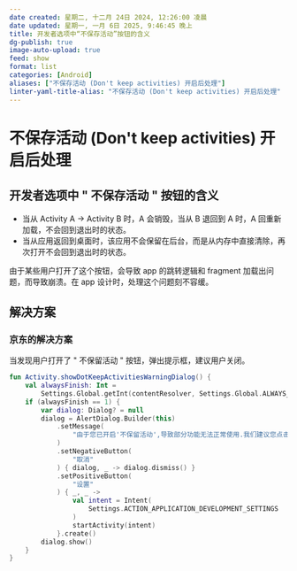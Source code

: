 ```yaml
---
date created: 星期二, 十二月 24日 2024, 12:26:00 凌晨
date updated: 星期一, 一月 6日 2025, 9:46:45 晚上
title: 开发者选项中“不保存活动”按钮的含义
dg-publish: true
image-auto-upload: true
feed: show
format: list
categories: [Android]
aliases: ["不保存活动 (Don't keep activities) 开启后处理"]
linter-yaml-title-alias: "不保存活动 (Don't keep activities) 开启后处理"
---
```


# 不保存活动 (Don't keep activities) 开启后处理

## 开发者选项中 " 不保存活动 " 按钮的含义

- 当从 Activity A -> Activity B 时，A 会销毁，当从 B 退回到 A 时，A 回重新加载，不会回到退出时的状态。
- 当从应用返回到桌面时，该应用不会保留在后台，而是从内存中直接清除，再次打开不会回到退出时的状态。

由于某些用户打开了这个按钮，会导致 app 的跳转逻辑和 fragment 加载出问题，而导致崩溃。在 app 设计时，处理这个问题刻不容缓。

## 解决方案

### 京东的解决方案

当发现用户打开了 " 不保留活动 " 按钮，弹出提示框，建议用户关闭。

```kotlin
fun Activity.showDotKeepActivitiesWarningDialog() {
    val alwaysFinish: Int =
        Settings.Global.getInt(contentResolver, Settings.Global.ALWAYS_FINISH_ACTIVITIES, 0)
    if (alwaysFinish == 1) {
        var dialog: Dialog? = null
        dialog = AlertDialog.Builder(this)
            .setMessage(
                "由于您已开启'不保留活动',导致部分功能无法正常使用.我们建议您点击左下方'设置'按钮,在'开发者选项'中关闭'不保留活动'功能."
            )
            .setNegativeButton(
                "取消"
            ) { dialog, _ -> dialog.dismiss() }
            .setPositiveButton(
                "设置"
            ) { _, _ ->
                val intent = Intent(
                    Settings.ACTION_APPLICATION_DEVELOPMENT_SETTINGS
                )
                startActivity(intent)
            }.create()
        dialog.show()
    }
}
```
